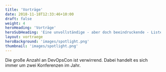 ```yaml
---
title: 'Vorträge'
date: 2018-11-18T12:33:46+10:00
draft: false
weight: 4
heroHeading: 'Vorträge'
heroSubHeading: 'Eine unvollständige - aber doch beeindruckende - Liste von Vorträgen.'
layout: vortraege
heroBackground: 'images/spotlight.png'
thumbnail: 'images/spotlight.png'
---
```


Die große Anzahl an DevOpsCon ist verwirrend. Dabei handelt es sich immer um zwei Konferenzen im Jahr. 


